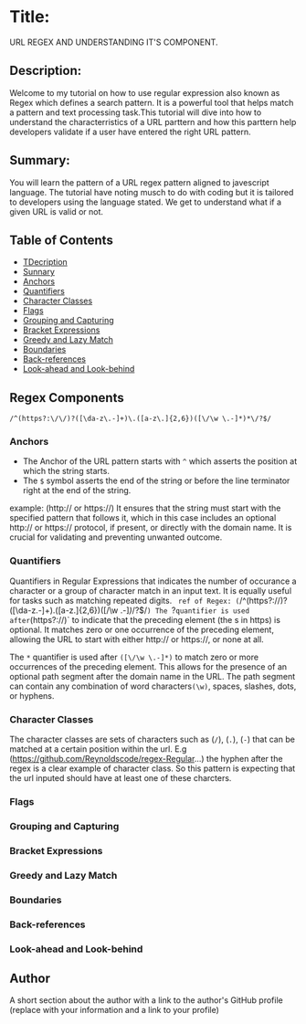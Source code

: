 # Title:
URL REGEX AND UNDERSTANDING IT'S COMPONENT.

## Description:
Welcome to my tutorial on how to use regular expression also known as Regex which defines a search pattern. It is a powerful tool that helps match a pattern and text processing task.This tutorial will dive into how to understand the characterristics of a URL parttern and how this parttern help developers validate if a user have entered the right URL pattern.

## Summary:
You will learn the pattern of a URL regex pattern aligned to javescript language.  The tutorial have noting musch to do with coding but it is tailored to developers using the language stated. We get to understand what if a given URL is valid or not. 


## Table of Contents
- [TDecription](#description)
- [Sunnary](#summary)
- [Anchors](#anchors)
- [Quantifiers](#quantifiers)
- [Character Classes](#character-classes)
- [Flags](#flags)
- [Grouping and Capturing](#grouping-and-capturing)
- [Bracket Expressions](#bracket-expressions)
- [Greedy and Lazy Match](#greedy-and-lazy-match)
- [Boundaries](#boundaries)
- [Back-references](#back-references)
- [Look-ahead and Look-behind](#look-ahead-and-look-behind)

## Regex Components
`/^(https?:\/\/)?([\da-z\.-]+)\.([a-z\.]{2,6})([\/\w \.-]*)*\/?$/`

### Anchors
- The Anchor of the URL pattern starts with `^` which asserts the position at which the string starts. 
- The  `$` symbol asserts the end of the string or before the line terminator right at the end of the string.


example: (http:// or https://) It ensures that the string must start with the specified pattern that follows it, which in this case includes an optional http:// or https:// protocol, if present, or directly with the domain name. It is crucial for validating and preventing unwanted outcome.

### Quantifiers
Quantifiers in Regular Expressions that indicates the number of occurance a character or a group of character match in an input text. It is equally useful for tasks such as matching repeated digits.
`
ref of Regex: (`/^(https?:\/\/)?([\da-z\.-]+)\.([a-z\.]{2,6})([\/\w \.-]*)*\/?$/`)
The `?` quantifier is used after `(https?:\/\/)` to indicate that the preceding element (the s in https) is optional. It matches zero or one occurrence of the preceding element, allowing the URL to start with either http:// or https://, or none at all.

 The `*` quantifier is used after `([\/\w \.-]*)` to match zero or more occurrences of the preceding element. This allows for the presence of an optional path segment after the domain name in the URL. The path segment can contain any combination of word characters`(\w)`, spaces, slashes, dots, or hyphens.


### Character Classes
The character classes are sets of characters such as
 (`/`), (`.`), (`-`) that can be matched at a certain position within the url. E.g (https://github.com/Reynoldscode/regex-Regular...) the hyphen after the regex is a clear example of character class. So this pattern is expecting that the url inputed should have at least one of these charcters.
 
 
 ### Flags

### Grouping and Capturing

### Bracket Expressions

### Greedy and Lazy Match

### Boundaries

### Back-references

### Look-ahead and Look-behind

## Author

A short section about the author with a link to the author's GitHub profile (replace with your information and a link to your profile)
